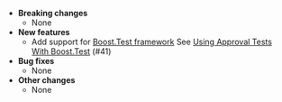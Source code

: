 <!-- See the [v.8.6.0 milestone](https://github.com/approvals/ApprovalTests.cpp/milestone/__MILESTONE_NUMBER__?closed=1) for the full list of changes. -->

* **Breaking changes**
    * None
* **New features**
    * Add support for [Boost.Test framework](https://www.boost.org/doc/libs/1_72_0/libs/test/doc/html/index.html) 
      See [Using Approval Tests With Boost.Test](/doc/UsingBoostTest.md#top) (#41)
* **Bug fixes**
    * None
* **Other changes**
    * None
